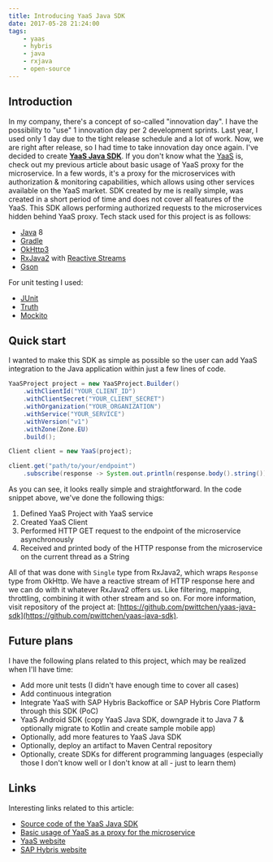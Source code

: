 ```yaml
---
title: Introducing YaaS Java SDK
date: 2017-05-28 21:24:00
tags:
	- yaas
	- hybris
	- java
	- rxjava
	- open-source
---
```


Introduction
------------

In my company, there's a concept of so-called "innovation day". I have the possibility to "use" 1 innovation day per 2 development sprints. Last year, I used only 1 day due to the tight release schedule and a lot of work. Now, we are right after release, so I had time to take innovation day once again. I've decided to create [**YaaS Java SDK**](https://github.com/pwittchen/yaas-java-sdk). If you don't know what the [YaaS](http://yaas.io) is, check out my previous article about basic usage of YaaS proxy for the microservice. In a few words, it's a proxy for the microservices with authorization & monitoring capabilities, which allows using other services available on the YaaS market. SDK created by me is really simple, was created in a short period of time and does not cover all features of the YaaS. This SDK allows performing authorized requests to the microservices hidden behind YaaS proxy. Tech stack used for this project is as follows:

*   [Java](https://en.wikipedia.org/wiki/Java_(programming_language)) 8
*   [Gradle](https://gradle.org/)
*   [OkHttp3](http://square.github.io/okhttp/)
*   [RxJava2](https://github.com/ReactiveX/RxJava) with [Reactive Streams](http://www.reactive-streams.org/)
*   [Gson](https://github.com/google/gson)

For unit testing I used:

*   [JUnit](http://junit.org/)
*   [Truth](https://github.com/google/truth)
*   [Mockito](http://mockito.org/)

Quick start
-----------

I wanted to make this SDK as simple as possible so the user can add YaaS integration to the Java application within just a few lines of code.

```java
YaaSProject project = new YaaSProject.Builder()
    .withClientId("YOUR_CLIENT_ID")
    .withClientSecret("YOUR_CLIENT_SECRET")
    .withOrganization("YOUR_ORGANIZATION")
    .withService("YOUR_SERVICE")
    .withVersion("v1")
    .withZone(Zone.EU)
    .build();

Client client = new YaaS(project);

client.get("path/to/your/endpoint")
    .subscribe(response -> System.out.println(response.body().string()));
```

As you can see, it looks really simple and straightforward. In the code snippet above, we've done the following thigs:

1.  Defined YaaS Project with YaaS service
2.  Created YaaS Client
3.  Performed HTTP GET request to the endpoint of the microservice asynchronously
4.  Received and printed body of the HTTP response from the microservice on the current thread as a String

All of that was done with `Single` type from RxJava2, which wraps `Response` type from OkHttp. We have a reactive stream of HTTP response here and we can do with it whatever RxJava2 offers us. Like filtering, mapping, throttling, combining it with other stream and so on. For more information, visit repository of the project at: [https://github.com/pwittchen/yaas-java-sdk](https://github.com/pwittchen/yaas-java-sdk).

Future plans
------------

I have the following plans related to this project, which may be realized when I'll have time:

*   Add more unit tests (I didn't have enough time to cover all cases)
*   Add continuous integration
*   Integrate YaaS with SAP Hybris Backoffice or SAP Hybris Core Platform through this SDK (PoC)
*   YaaS Android SDK (copy YaaS Java SDK, downgrade it to Java 7 & optionally migrate to Kotlin and create sample mobile app)
*   Optionally, add more features to YaaS Java SDK
*   Optionally, deploy an artifact to Maven Central repository
*   Optionally, create SDKs for different programming languages (especially those I don't know well or I don't know at all - just to learn them)

Links
-----

Interesting links related to this article:

*   [Source code of the YaaS Java SDK](https://github.com/pwittchen/yaas-java-sdk)
*   [Basic usage of YaaS as a proxy for the microservice](http://blog.wittchen.biz.pl/basic-usage-of-yaas-as-a-proxy-for-the-microservice/)
*   [YaaS website](https://yaas.io)
*   [SAP Hybris website](http://hybris.com)

